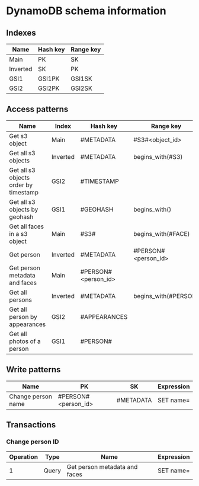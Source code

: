 # DynamoDB schema information

## Indexes

| Name     | Hash key | Range key |
| -------- | -------- | --------- |
| Main     | PK       | SK        |
| Inverted | SK       | PK        |
| GSI1     | GSI1PK   | GSI1SK    |
| GSI2     | GSI2PK   | GSI2SK    |

## Access patterns

| Name                                  | Index    | Hash key            | Range key            |
| ------------------------------------- | -------- | ------------------- | -------------------- |
| Get s3 object                         | Main     | #METADATA           | #S3#<object_id>      |
| Get all s3 objects                    | Inverted | #METADATA           | begins_with(#S3)     |
| Get all s3 objects order by timestamp | GSI2     | #TIMESTAMP          |                      |
| Get all s3 objects by geohash         | GSI1     | #GEOHASH            | begins_with(<hash>)  |
| Get all faces in a s3 object          | Main     | #S3#<id>            | begins_with(#FACE)   |
| Get person                            | Inverted | #METADATA           | #PERSON#<person_id>  |
| Get person metadata and faces         | Main     | #PERSON#<person_id> |                      |
| Get all persons                       | Inverted | #METADATA           | begins_with(#PERSON) |
| Get all person by appearances         | GSI2     | #APPEARANCES        |                      |
| Get all photos of a person            | GSI1     | #PERSON#<id>        |                      |

## Write patterns

| Name               | PK                  | SK        | Expression      |
| ------------------ | ------------------- | --------- | --------------- |
| Change person name | #PERSON#<person_id> | #METADATA | SET name=<name> |

## Transactions

### Change person ID

| Operation | Type  | Name                          | Expression      |
| --------- | ----- | ----------------------------- | --------------- |
| 1         | Query | Get person metadata and faces | SET name=<name> |

